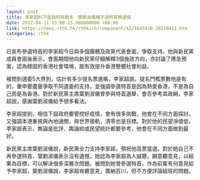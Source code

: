 ```yaml
---
layout: post
title: 李家超料下屆政府挑戰多　葉劉淑儀稱不選特首無遺憾
date: 2022-04-11 13:00:25.000000000 +08:00
link: https://news.rthk.hk/rthk/ch/component/k2/1643430-20220411.htm
categories: rthk
---
```


已宣布參選特首的李家超今日與多個團體及政黨代表會面，爭取支持。他與新民黨成員會面後表示，會面期間他向新民黨仔細解釋3個施政方向，亦討論了應急預案，認為穩固的香港社會環境，能有效提升香港整體社會利益。

被問到選委5大界別，估計有多少提名票進帳，李家超說，提名門檻票數他是有的，重申要盡量爭取不同選委的支持，並強調參選特首是因為熱愛香港，不是為自己而是為香港。對於新民黨主席葉劉淑儀曾參與特首選舉，會否參考其政綱，李家超說，感謝葉劉淑儀給予很多看法。

李家超提到，相信下屆政府要管控好疫情，會有很多挑戰，他會在不同方面探討，又強調本港重視與內地通關，與世界接軌，清零也是目標。對於他的民望淨值低，李家超表示，無論是批評、輿論抑或民望統計都要參考，他會在不同方面做到最好。

新民黨主席葉劉淑儀說，新民黨全力支持李家超，預祝他高票當選。對於她自己不再參選特首，葉劉淑儀表示沒有遺憾，她認為李家超為人誠懇，願意聽意見，以結果為目標，可以解決很多深層次問題。被問到她曾參選特首，作為前輩有何意見給予李家超，葉劉淑儀說，李家超肯聽意見，廣納百川，但不方便評論組班的問題。

